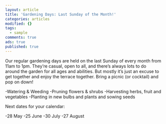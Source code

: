 ```yaml
---
layout: article
title: 'Gardening Days: Last Sunday of the Month!'
categories: articles
modified: {}
tags:
  - sample
comments: true
ads: true
published: true
---
```


Our regular gardening days are held on the last Sunday of every month from 11am to 1pm. They’re casual, open to all, and there’s always lots to do around the garden for all ages and abilities. But mostly it’s just an excuse to get together and enjoy the terrace together. Bring a picnic (or cocktail) and pop on down!

-Watering & Weeding
-Pruning flowers & shrubs
-Harvesting herbs, fruit and vegetables
-Planting in new bulbs and plants and sowing seeds

Next dates for your calendar:

-28 May
-25 June
-30 July
-27 August
